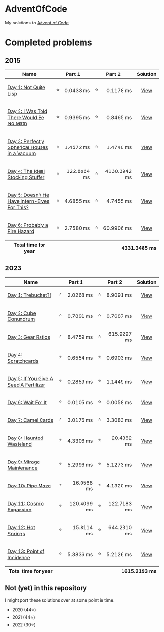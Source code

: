 # AdventOfCode

My solutions to [Advent of Code](https://adventofcode.com/).

# Completed problems

## 2015
<table>
  <thead>
    <tr>
      <th>Name</th>
      <th colspan="2">Part 1</th>
      <th colspan="2">Part 2</th>
      <th colspan="2">Solution</th>
    </tr>
  </thead>
  <tbody>
    <tr>
      <td align="left">

[Day 1: Not Quite Lisp](https://adventofcode.com/2015/day/1)

</td>
      <td>⭐</td>
      <td align="right">0.0433 ms</td>
      <td>⭐</td>
      <td align="right">0.1178 ms</td>
      <td align="center">

[View](https://github.com/stokworks/AdventOfCode/blob/main/days/day2015_1.py)

</td>
    </tr>
    <tr>
      <td align="left">

[Day 2: I Was Told There Would Be No Math](https://adventofcode.com/2015/day/2)

</td>
      <td>⭐</td>
      <td align="right">0.9395 ms</td>
      <td>⭐</td>
      <td align="right">0.8465 ms</td>
      <td align="center">

[View](https://github.com/stokworks/AdventOfCode/blob/main/days/day2015_2.py)

</td>
    </tr>
    <tr>
      <td align="left">

[Day 3: Perfectly Spherical Houses in a Vacuum](https://adventofcode.com/2015/day/3)

</td>
      <td>⭐</td>
      <td align="right">1.4572 ms</td>
      <td>⭐</td>
      <td align="right">1.4740 ms</td>
      <td align="center">

[View](https://github.com/stokworks/AdventOfCode/blob/main/days/day2015_3.py)

</td>
    </tr>
    <tr>
      <td align="left">

[Day 4: The Ideal Stocking Stuffer](https://adventofcode.com/2015/day/4)

</td>
      <td>⭐</td>
      <td align="right">122.8964 ms</td>
      <td>⭐</td>
      <td align="right">4130.3942 ms</td>
      <td align="center">

[View](https://github.com/stokworks/AdventOfCode/blob/main/days/day2015_4.py)

</td>
    </tr>
    <tr>
      <td align="left">

[Day 5: Doesn&apos;t He Have Intern-Elves For This?](https://adventofcode.com/2015/day/5)

</td>
      <td>⭐</td>
      <td align="right">4.6855 ms</td>
      <td>⭐</td>
      <td align="right">4.7455 ms</td>
      <td align="center">

[View](https://github.com/stokworks/AdventOfCode/blob/main/days/day2015_5.py)

</td>
    </tr>
    <tr>
      <td align="left">

[Day 6: Probably a Fire Hazard](https://adventofcode.com/2015/day/6)

</td>
      <td>⭐</td>
      <td align="right">2.7580 ms</td>
      <td>⭐</td>
      <td align="right">60.9906 ms</td>
      <td align="center">

[View](https://github.com/stokworks/AdventOfCode/blob/main/days/day2015_6.py)

</td>
    </tr>
  </tbody>
  <tfoot>
    <tr>
      <th>Total time for year</th>
      <th colspan="5" align="right">4331.3485 ms</th>
    </tr>
  </tfoot>
</table>

## 2023
<table>
  <thead>
    <tr>
      <th>Name</th>
      <th colspan="2">Part 1</th>
      <th colspan="2">Part 2</th>
      <th colspan="2">Solution</th>
    </tr>
  </thead>
  <tbody>
    <tr>
      <td align="left">

[Day 1: Trebuchet?!](https://adventofcode.com/2023/day/1)

</td>
      <td>⭐</td>
      <td align="right">2.0268 ms</td>
      <td>⭐</td>
      <td align="right">8.9091 ms</td>
      <td align="center">

[View](https://github.com/stokworks/AdventOfCode/blob/main/days/day2023_1.py)

</td>
    </tr>
    <tr>
      <td align="left">

[Day 2: Cube Conundrum](https://adventofcode.com/2023/day/2)

</td>
      <td>⭐</td>
      <td align="right">0.7891 ms</td>
      <td>⭐</td>
      <td align="right">0.7687 ms</td>
      <td align="center">

[View](https://github.com/stokworks/AdventOfCode/blob/main/days/day2023_2.py)

</td>
    </tr>
    <tr>
      <td align="left">

[Day 3: Gear Ratios](https://adventofcode.com/2023/day/3)

</td>
      <td>⭐</td>
      <td align="right">8.4759 ms</td>
      <td>⭐</td>
      <td align="right">615.9297 ms</td>
      <td align="center">

[View](https://github.com/stokworks/AdventOfCode/blob/main/days/day2023_3.py)

</td>
    </tr>
    <tr>
      <td align="left">

[Day 4: Scratchcards](https://adventofcode.com/2023/day/4)

</td>
      <td>⭐</td>
      <td align="right">0.6554 ms</td>
      <td>⭐</td>
      <td align="right">0.6903 ms</td>
      <td align="center">

[View](https://github.com/stokworks/AdventOfCode/blob/main/days/day2023_4.py)

</td>
    </tr>
    <tr>
      <td align="left">

[Day 5: If You Give A Seed A Fertilizer](https://adventofcode.com/2023/day/5)

</td>
      <td>⭐</td>
      <td align="right">0.2859 ms</td>
      <td>⭐</td>
      <td align="right">1.1449 ms</td>
      <td align="center">

[View](https://github.com/stokworks/AdventOfCode/blob/main/days/day2023_5.py)

</td>
    </tr>
    <tr>
      <td align="left">

[Day 6: Wait For It](https://adventofcode.com/2023/day/6)

</td>
      <td>⭐</td>
      <td align="right">0.0105 ms</td>
      <td>⭐</td>
      <td align="right">0.0058 ms</td>
      <td align="center">

[View](https://github.com/stokworks/AdventOfCode/blob/main/days/day2023_6.py)

</td>
    </tr>
    <tr>
      <td align="left">

[Day 7: Camel Cards](https://adventofcode.com/2023/day/7)

</td>
      <td>⭐</td>
      <td align="right">3.0176 ms</td>
      <td>⭐</td>
      <td align="right">3.3083 ms</td>
      <td align="center">

[View](https://github.com/stokworks/AdventOfCode/blob/main/days/day2023_7.py)

</td>
    </tr>
    <tr>
      <td align="left">

[Day 8: Haunted Wasteland](https://adventofcode.com/2023/day/8)

</td>
      <td>⭐</td>
      <td align="right">4.3306 ms</td>
      <td>⭐</td>
      <td align="right">20.4882 ms</td>
      <td align="center">

[View](https://github.com/stokworks/AdventOfCode/blob/main/days/day2023_8.py)

</td>
    </tr>
    <tr>
      <td align="left">

[Day 9: Mirage Maintenance](https://adventofcode.com/2023/day/9)

</td>
      <td>⭐</td>
      <td align="right">5.2996 ms</td>
      <td>⭐</td>
      <td align="right">5.1273 ms</td>
      <td align="center">

[View](https://github.com/stokworks/AdventOfCode/blob/main/days/day2023_9.py)

</td>
    </tr>
    <tr>
      <td align="left">

[Day 10: Pipe Maze](https://adventofcode.com/2023/day/10)

</td>
      <td>⭐</td>
      <td align="right">16.0568 ms</td>
      <td>⭐</td>
      <td align="right">4.1320 ms</td>
      <td align="center">

[View](https://github.com/stokworks/AdventOfCode/blob/main/days/day2023_10.py)

</td>
    </tr>
    <tr>
      <td align="left">

[Day 11: Cosmic Expansion](https://adventofcode.com/2023/day/11)

</td>
      <td>⭐</td>
      <td align="right">120.4099 ms</td>
      <td>⭐</td>
      <td align="right">122.7183 ms</td>
      <td align="center">

[View](https://github.com/stokworks/AdventOfCode/blob/main/days/day2023_11.py)

</td>
    </tr>
    <tr>
      <td align="left">

[Day 12: Hot Springs](https://adventofcode.com/2023/day/12)

</td>
      <td>⭐</td>
      <td align="right">15.8114 ms</td>
      <td>⭐</td>
      <td align="right">644.2310 ms</td>
      <td align="center">

[View](https://github.com/stokworks/AdventOfCode/blob/main/days/day2023_12.py)

</td>
    </tr>
    <tr>
      <td align="left">

[Day 13: Point of Incidence](https://adventofcode.com/2023/day/13)

</td>
      <td>⭐</td>
      <td align="right">5.3836 ms</td>
      <td>⭐</td>
      <td align="right">5.2126 ms</td>
      <td align="center">

[View](https://github.com/stokworks/AdventOfCode/blob/main/days/day2023_13.py)

</td>
    </tr>
  </tbody>
  <tfoot>
    <tr>
      <th>Total time for year</th>
      <th colspan="5" align="right">1615.2193 ms</th>
    </tr>
  </tfoot>
</table>


## Not (yet) in this repository

I might port these solutions over at some point in time.
 - 2020 (44⭐)
 - 2021 (44⭐)
 - 2022 (30⭐)